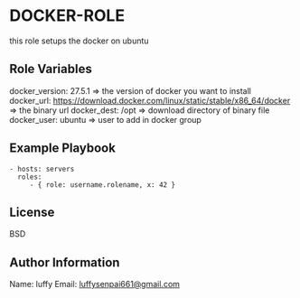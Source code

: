 DOCKER-ROLE
=========

this role setups the docker on ubuntu

Role Variables
--------------

docker_version: 27.5.1 => the version of docker you want to install 
docker_url: https://download.docker.com/linux/static/stable/x86_64/docker  => the binary url
docker_dest: /opt => download directory of binary file
docker_user: ubuntu => user to add in docker group

Example Playbook
----------------

    - hosts: servers
      roles:
         - { role: username.rolename, x: 42 }

License
-------

BSD

Author Information
------------------
Name: luffy
Email: luffysenpai661@gmail.com
